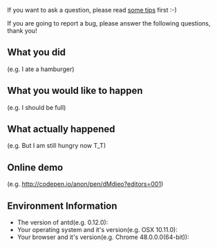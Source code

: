 If you want to ask a question, please read [some tips](https://github.com/ant-design/ant-design/blob/master/.github/CONTRIBUTING.md#do-your-homework-before-asking-a-question) first :-)

If you are going to report a bug, please answer the following questions, thank you!

## What you did

(e.g. I ate a hamburger)

## What you would like to happen

(e.g. I should be full)

## What actually happened

(e.g. But I am still hungry now T_T)

## Online demo

(e.g. http://codepen.io/anon/pen/dMdjeo?editors=001)

## Environment Information

- The version of antd(e.g. 0.12.0):
- Your operating system and it's version(e.g. OSX 10.11.0):
- Your browser and it's version(e.g. Chrome 48.0.0.0(64-bit)):
